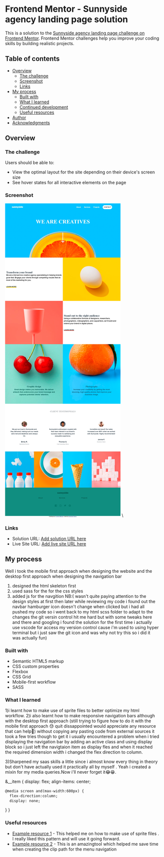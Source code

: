 # Frontend Mentor - Sunnyside agency landing page solution

This is a solution to the
[Sunnyside agency landing page challenge on Frontend Mentor](https://www.frontendmentor.io/challenges/sunnyside-agency-landing-page-7yVs3B6ef).
Frontend Mentor challenges help you improve your coding skills by building
realistic projects.

## Table of contents

- [Overview](#overview)
  - [The challenge](#the-challenge)
  - [Screenshot](#screenshot)
  - [Links](#links)
- [My process](#my-process)
  - [Built with](#built-with)
  - [What I learned](#what-i-learned)
  - [Continued development](#continued-development)
  - [Useful resources](#useful-resources)
- [Author](#author)
- [Acknowledgments](#acknowledgments)

## Overview

### The challenge

Users should be able to:

- View the optimal layout for the site depending on their device's screen size
- See hover states for all interactive elements on the page

### Screenshot

![](./screenshot.jpg) \

### Links

- Solution URL: [Add solution URL here](https://your-solution-url.com)
- Live Site URL: [Add live site URL here](https://your-live-site-url.com)

## My process

Well i took the mobile first approach when designing the website and the desktop
first approach when designing the navigation bar

1. designed the html skeleton first
2. used sass for the for the css styles
3. added js for the navgition NB:( wasn't quite paying attention to the design
   styles at first then later while reviewing my code i found out the navbar
   hamburger icon doesn't change when clicked but i had all pushed my code so i
   went back to my html scss folder to adapt to the changes the git versin
   control hit me hard but with some tweaks here and there and googling i found
   the solution for the first time i actually use vscode for access my version
   control cause i'm used to using hyper terminal but i just saw the git icon
   and was why not try this so i did it was actually fun)

### Built with

- Semantic HTML5 markup
- CSS custom properties
- Flexbox
- CSS Grid
- Mobile-first workflow
- SASS

### What I learned

1)i learnt how to make use of sprite files to better optimize my html workflow.
2)i also learnt how to make responsive navigation bars although with the desktop
first approach (still trying to figure how to do it with the mobile first
approach 😓 quit dissappointed would appreciate any resource that can help🙏)
without copying any pasting code from external sources it took a few tries
though to get it i usually encountered a problem when i tried displaying the
navigation bar by adding an active class and using display block so i just left
the navigtaion item as display fles and when it reached the required dimension
width i changed the flex direction to column.

3)Sharpened my saas skills a little since i almost know every thing in theory
but don't have actually used it practically all by myself . Yeah i created a
mixin for my media queries.Now i'll never forget it😂😁.

<!-- code i'm talking about -->

&\_\_item { display: flex; align-items: center;

<!-- flex direction row by default -->

    @media screen and(max-width:600px) {
      flex-direction:column;
      display: none;

} }

### Useful resources

- [Example resource 1](https://www.creativebloq.com/features/the-complete-guide-to-svg/6) -
  This helped me on how to make use of sprite files . I really liked this
  pattern and will use it going forward.
- [Example resource 2](https://bennettfeely.com/clippy/) - This is an
  amazingtool which helped me save time when creating the clip path for the menu
  navigation

